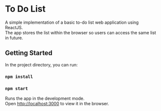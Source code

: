 # To Do List

A simple implementation of a basic to-do list web application using ReactJS. \
The app stores the list within the browser so users can access the same list in future.

## Getting Started

In the project directory, you can run:

### `npm install`
### `npm start`

Runs the app in the development mode.\
Open [http://localhost:3000](http://localhost:3000) to view it in the browser.
